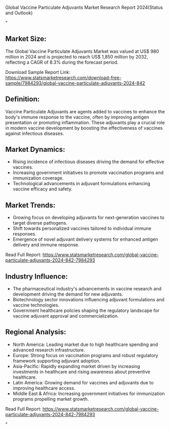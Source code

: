 Global Vaccine Particulate Adjuvants Market Research Report 2024(Status and Outlook)

"<html>
<h2>Market Size:</h2>
<p>The Global Vaccine Particulate Adjuvants Market was valued at US$ 980 million in 2024 and is projected to reach US$ 1,850 million by 2032, reflecting a CAGR of 8.3% during the forecast period.</p>
<p>Download Sample Report Link: <a href='https://www.statsmarketresearch.com/download-free-sample/7984293/global-vaccine-particulate-adjuvants-2024-842'>https://www.statsmarketresearch.com/download-free-sample/7984293/global-vaccine-particulate-adjuvants-2024-842</a></p>

<h2>Definition:</h2>
<p>Vaccine Particulate Adjuvants are agents added to vaccines to enhance the body's immune response to the vaccine, often by improving antigen presentation or promoting inflammation. These adjuvants play a crucial role in modern vaccine development by boosting the effectiveness of vaccines against infectious diseases.</p>

<h2>Market Dynamics:</h2>
<ul>
    <li>Rising incidence of infectious diseases driving the demand for effective vaccines.</li>
    <li>Increasing government initiatives to promote vaccination programs and immunization coverage.</li>
    <li>Technological advancements in adjuvant formulations enhancing vaccine efficacy and safety.</li>
</ul>

<h2>Market Trends:</h2>
<ul>
    <li>Growing focus on developing adjuvants for next-generation vaccines to target diverse pathogens.</li>
    <li>Shift towards personalized vaccines tailored to individual immune responses.</li>
    <li>Emergence of novel adjuvant delivery systems for enhanced antigen delivery and immune response.</li>
</ul>
<p>Read Full Report: <a href='https://www.statsmarketresearch.com/global-vaccine-particulate-adjuvants-2024-842-7984293'>https://www.statsmarketresearch.com/global-vaccine-particulate-adjuvants-2024-842-7984293</a></p>

<h2>Industry Influence:</h2>
<ul>
    <li>The pharmaceutical industry's advancements in vaccine research and development driving the demand for new adjuvants.</li>
    <li>Biotechnology sector innovations influencing adjuvant formulations and vaccine technologies.</li>
    <li>Government healthcare policies shaping the regulatory landscape for vaccine adjuvant approval and commercialization.</li>
</ul>

<h2>Regional Analysis:</h2>
<ul>
    <li>North America: Leading market due to high healthcare spending and advanced research infrastructure.</li>
    <li>Europe: Strong focus on vaccination programs and robust regulatory framework supporting adjuvant adoption.</li>
    <li>Asia-Pacific: Rapidly expanding market driven by increasing investments in healthcare and rising awareness about preventive healthcare.</li>
    <li>Latin America: Growing demand for vaccines and adjuvants due to improving healthcare access.</li>
    <li>Middle East & Africa: Increasing government initiatives for immunization programs propelling market growth.</li>
</ul>
<p>Read Full Report: <a href='https://www.statsmarketresearch.com/global-vaccine-particulate-adjuvants-2024-842-7984293'>https://www.statsmarketresearch.com/global-vaccine-particulate-adjuvants-2024-842-7984293</a></p>
</html>"
